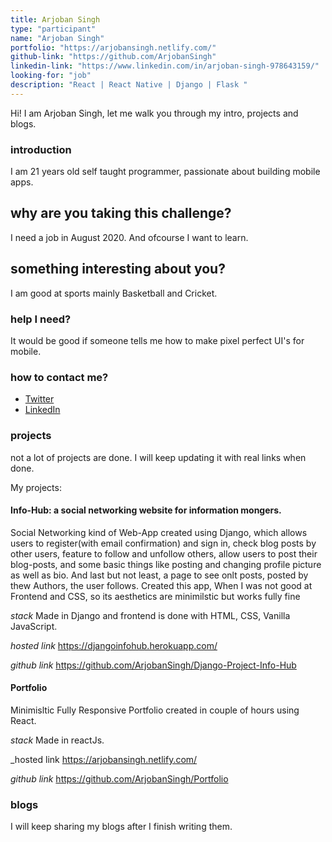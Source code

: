 ```yaml
---
title: Arjoban Singh
type: "participant"
name: "Arjoban Singh"
portfolio: "https://arjobansingh.netlify.com/"
github-link: "https://github.com/ArjobanSingh"
linkedin-link: "https://www.linkedin.com/in/arjoban-singh-978643159/"
looking-for: "job"
description: "React | React Native | Django | Flask "
---
```


Hi! I am Arjoban Singh, let me walk you through my intro, projects and blogs.

### introduction

I am 21 years old self taught programmer, passionate about building mobile apps.

## why are you taking this challenge?

I need a job in August 2020.
And ofcourse I want to learn.

## something interesting about you?

I am good at sports mainly Basketball and Cricket.

### help I need?

It would be good if someone tells me how to make pixel perfect UI's for mobile.

### how to contact me?

- [Twitter](https://twitter.com/SinghArjoban)
- [LinkedIn](https://www.linkedin.com/in/arjoban-singh-978643159/)

### projects

not a lot of projects are done. I will keep updating it with real links when done.

My projects:

#### Info-Hub: a social networking website for information mongers.

Social Networking kind of Web-App created using Django, which allows users to register(with email confirmation) and sign in, check blog posts by other users, feature to follow and unfollow others, allow users to post their blog-posts, and some basic things like posting and changing profile picture as well as bio. And last but not least, a page to see onlt posts, posted by thew Authors, the user follows. Created this app, When I was not good at Frontend and CSS, so its aesthetics are minimilstic but works fully fine

_stack_ Made in Django and frontend is done with HTML, CSS, Vanilla JavaScript.

_hosted link_ https://djangoinfohub.herokuapp.com/

_github link_ https://github.com/ArjobanSingh/Django-Project-Info-Hub

#### Portfolio

Minimisltic Fully Responsive Portfolio created in couple of hours using React.

_stack_ Made in reactJs.

_hosted link https://arjobansingh.netlify.com/

_github link_ https://github.com/ArjobanSingh/Portfolio

### blogs

I will keep sharing my blogs after I finish writing them.


